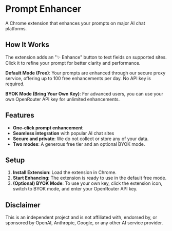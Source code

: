 # Prompt Enhancer

A Chrome extension that enhances your prompts on major AI chat platforms.

## How It Works

The extension adds an "✨ Enhance" button to text fields on supported sites. Click it to refine your prompt for better clarity and performance.

**Default Mode (Free)**: Your prompts are enhanced through our secure proxy service, offering up to 100 free enhancements per day. No API key is required.

**BYOK Mode (Bring Your Own Key)**: For advanced users, you can use your own OpenRouter API key for unlimited enhancements.

## Features

- **One-click prompt enhancement**
- **Seamless integration** with popular AI chat sites
- **Secure and private**: We do not collect or store any of your data.
- **Two modes**: A generous free tier and an optional BYOK mode.

## Setup

1. **Install Extension**: Load the extension in Chrome.
2. **Start Enhancing**: The extension is ready to use in the default free mode.
3. **(Optional) BYOK Mode**: To use your own key, click the extension icon, switch to BYOK mode, and enter your OpenRouter API key.

## Disclaimer

This is an independent project and is not affiliated with, endorsed by, or sponsored by OpenAI, Anthropic, Google, or any other AI service provider. 